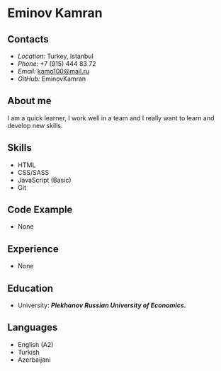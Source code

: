 # Eminov Kamran

## Contacts

- *Location:* Turkey, Istanbul
- *Phone:* +7 (915) 444 83 72
- *Email:* kamo100@mail.ru
- *GitHub:* EminovKamran

## About me

I am a quick learner, I work well in a team and I really want to learn and develop new skills.

## Skills 

- HTML
- CSS/SASS
- JavaScript (Basic)
- Git

## Code Example

- None

## Experience

- None

## Education

- University: ***Plekhanov Russian University of Economics.***

## Languages

- English (A2)
- Turkish 
- Azerbaijani 